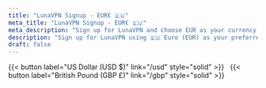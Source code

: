 ```yaml
---
title: "LunaVPN Signup - EUR€ 🇪🇺"
meta_title: "LunaVPN Signup - EUR€ 🇪🇺"
meta_description: "Sign up for LunaVPN and choose EUR as your currency for secure and fast VPN access."
description: "Sign up for LunaVPN using 🇪🇺 Euro (EUR) as your preferred currency. Enjoy a secure and reliable VPN service."
draft: false
---
```


<div class="text-center">{{< button label="US Dollar (USD $)" link="/usd" style="solid" >}} &nbsp; {{< button label="British Pound (GBP £)" link="/gbp" style="solid" >}}</div>

<script async src="https://js.stripe.com/v3/pricing-table.js"></script>
<stripe-pricing-table pricing-table-id="prctbl_1OOFHWKcwfnufCuku4NkC0qq"
                      publishable-key="pk_test_51HiceVKcwfnufCukziNp1oruZ2nuPpARzfQlWISrKODNbE3ZcvfkVZFwO4DZWY4FwPwI5unnNBLvN0qOkpd89grY00gltyqH3r">
</stripe-pricing-table>
